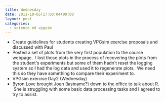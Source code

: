 ```yaml
---
title: Wednesday
date: 2011-10-05T17:00:04+00:00
layout: post
categories:
  - science ed vpgsim
---
```

  * Create guidelines for students creating VPGsim exercise proposals and discussed with Paul
  * Posted a set of plots from the very first population to the course webpage.  I lost those plots in the process of recovering the plots from the student's experiments but some of them hadn't reset the logging system so I had the log data and used it to regenerate plots.  We need this so they have something to compare their experiment to.
  * VPGsim exercise Day2 (Wednesday)
  * Byron Love brought Joan (lastname?) down to the office to talk about R.  She is struggling with some basic data processing tasks and I agreed to try to assist.
